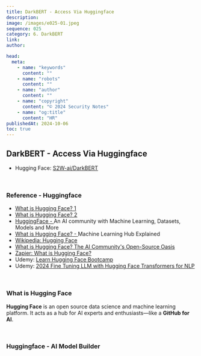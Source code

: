 ```yaml
---
title: DarkBERT - Access Via Huggingface
description:
image: /images/e025-01.jpeg
sequence: 025
category: 6. DarkBERT
link:
author:

head:
  meta:
    - name: "keywords"
      content: ""
    - name: "robots"
      content: ""
    - name: "author"
      content: ""
    - name: "copyright"
      content: "© 2024 Security Notes"
    - name: "og:title"
      content: "HR"
publishedAt: 2024-10-06
toc: true
---
```


## DarkBERT - Access Via Huggingface

- Hugging Face: <a href="https://huggingface.co/s2w-ai/DarkBERT">S2W-ai/DarkBERT</a>

<br>

### Reference - Huggingface

- <a href="https://www.youtube.com/watch?v=jBFFUwL0TyY">What is Hugging Face? 1</a>
- <a href="https://www.youtube.com/shorts/Ph5Zw8zL1CE">What is Hugging Face? 2</a>
- <a href="https://www.youtube.com/watch?v=v800ToFbLRk">HuggingFace - </a> An AI community with Machine Learning, Datasets, Models and More
- <a href="https://www.youtube.com/watch?v=1AUjKfpRZVo&t=10s">What is Hugging Face? - </a>Machine Learning Hub Explained
- <a href="https://en.wikipedia.org/wiki/Hugging_Face">Wikipedia: Hugging Face</a>
- <a href="https://www.datacamp.com/tutorial/what-is-hugging-face">What is Hugging Face? The AI Community's Open-Source Oasis</a>
- <a href="https://zapier.com/blog/hugging-face/">Zapier: What is Hugging Face?</a>
- Udemy: <a href="https://www.udemy.com/course/complete-hugging-face-bootcamp/?utm_source=adwords&utm_medium=udemyads&utm_campaign=Search_DSA_Alpha_Prof_la.EN_cc.ROW-English&campaigntype=Search&portfolio=ROW-English&language=EN&product=Course&test=&audience=DSA&topic=Data_Science&priority=Alpha&utm_content=deal4584&utm_term=_._ag_162511579084_._ad_696197165268_._kw__._de_c_._dm__._pl__._ti_dsa-1677974310676_._li_21102_._pd__._&matchtype=&gad_source=1&gclid=CjwKCAjwx4O4BhAnEiwA42SbVJbKRWe-r-Q8ZWFJ79YGm9XZQR7z935hlVbh7jymE585pBbbmxayzhoCedQQAvD_BwE&couponCode=2021PM20">Learn Hugging Face Bootcamp</a>
- Udemy: <a href="https://www.udemy.com/course/fine-tuning-llm-with-hugging-face-transformers/learn/lecture/44782107#overview">2024 Fine Tuning LLM with Hugging Face Transformers for NLP</a>

<br>

### What is Hugging Face

**Hugging Face** is an open source data science and machine learning platform. It acts as a hub for AI experts and enthusiasts—like a **GitHub for AI**.

<br>

### Huggingface - AI Model Builder
